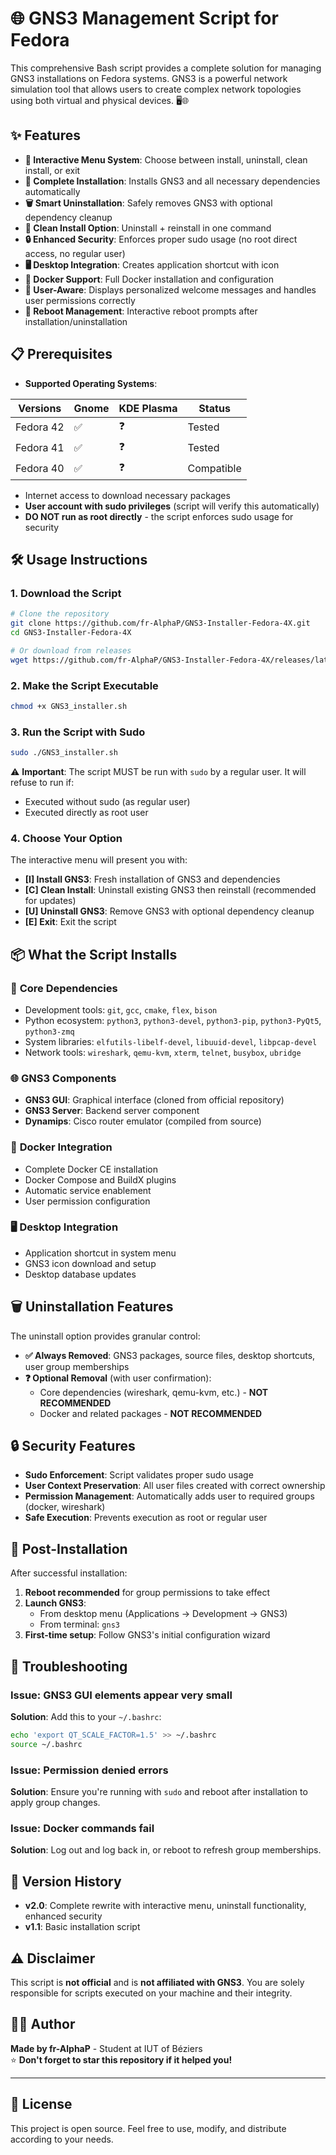 # 🌐 GNS3 Management Script for Fedora

This comprehensive Bash script provides a complete solution for managing GNS3 installations on Fedora systems. 
GNS3 is a powerful network simulation tool that allows users to create complex network topologies using both virtual and physical devices. 🖥️🌐

## ✨ Features

- **🎯 Interactive Menu System**: Choose between install, uninstall, clean install, or exit
- **🔄 Complete Installation**: Installs GNS3 and all necessary dependencies automatically  
- **🗑️ Smart Uninstallation**: Safely removes GNS3 with optional dependency cleanup
- **🔧 Clean Install Option**: Uninstall + reinstall in one command
- **🔒 Enhanced Security**: Enforces proper sudo usage (no root direct access, no regular user)
- **🖥️ Desktop Integration**: Creates application shortcut with icon
- **🐳 Docker Support**: Full Docker installation and configuration
- **👤 User-Aware**: Displays personalized welcome messages and handles user permissions correctly
- **🔄 Reboot Management**: Interactive reboot prompts after installation/uninstallation

## 📋 Prerequisites

- **Supported Operating Systems**:

| Versions | Gnome | KDE Plasma | Status |
|----------|-------|------------|--------|
| Fedora 42 | ✅ | ❓ | Tested |
| Fedora 41 | ✅ | ❓ | Tested |
| Fedora 40 | ✅ | ❓ | Compatible |

- Internet access to download necessary packages
- **User account with sudo privileges** (script will verify this automatically)
- **DO NOT run as root directly** - the script enforces sudo usage for security

## 🛠️ Usage Instructions

### 1. **Download the Script**
   ```bash
   # Clone the repository
   git clone https://github.com/fr-AlphaP/GNS3-Installer-Fedora-4X.git
   cd GNS3-Installer-Fedora-4X
   
   # Or download from releases
   wget https://github.com/fr-AlphaP/GNS3-Installer-Fedora-4X/releases/latest/download/GNS3_installer.sh
   ```

### 2. **Make the Script Executable**
   ```bash
   chmod +x GNS3_installer.sh
   ```

### 3. **Run the Script with Sudo**
   ```bash
   sudo ./GNS3_installer.sh
   ```
   
   ⚠️ **Important**: The script MUST be run with `sudo` by a regular user. It will refuse to run if:
   - Executed without sudo (as regular user)
   - Executed directly as root user

### 4. **Choose Your Option**
   The interactive menu will present you with:
   - **[I] Install GNS3**: Fresh installation of GNS3 and dependencies
   - **[C] Clean Install**: Uninstall existing GNS3 then reinstall (recommended for updates)
   - **[U] Uninstall GNS3**: Remove GNS3 with optional dependency cleanup
   - **[E] Exit**: Exit the script

## 📦 What the Script Installs

### 🔧 **Core Dependencies**
- Development tools: `git`, `gcc`, `cmake`, `flex`, `bison`
- Python ecosystem: `python3`, `python3-devel`, `python3-pip`, `python3-PyQt5`, `python3-zmq`
- System libraries: `elfutils-libelf-devel`, `libuuid-devel`, `libpcap-devel`
- Network tools: `wireshark`, `qemu-kvm`, `xterm`, `telnet`, `busybox`, `ubridge`

### 🌐 **GNS3 Components**
- **GNS3 GUI**: Graphical interface (cloned from official repository)
- **GNS3 Server**: Backend server component  
- **Dynamips**: Cisco router emulator (compiled from source)

### 🐳 **Docker Integration**
- Complete Docker CE installation
- Docker Compose and BuildX plugins
- Automatic service enablement
- User permission configuration

### 🖥️ **Desktop Integration**
- Application shortcut in system menu
- GNS3 icon download and setup
- Desktop database updates

## 🗑️ Uninstallation Features

The uninstall option provides granular control:

- **✅ Always Removed**: GNS3 packages, source files, desktop shortcuts, user group memberships
- **❓ Optional Removal** (with user confirmation):
  - Core dependencies (wireshark, qemu-kvm, etc.) - **NOT RECOMMENDED**
  - Docker and related packages - **NOT RECOMMENDED**

## 🔒 Security Features

- **Sudo Enforcement**: Script validates proper sudo usage
- **User Context Preservation**: All user files created with correct ownership
- **Permission Management**: Automatically adds user to required groups (docker, wireshark)
- **Safe Execution**: Prevents execution as root or regular user

## 🚀 Post-Installation

After successful installation:

1. **Reboot recommended** for group permissions to take effect
2. **Launch GNS3**:
   - From desktop menu (Applications → Development → GNS3)
   - From terminal: `gns3`
3. **First-time setup**: Follow GNS3's initial configuration wizard

## 🐛 Troubleshooting

### **Issue: GNS3 GUI elements appear very small**
**Solution**: Add this to your `~/.bashrc`:
```bash
echo 'export QT_SCALE_FACTOR=1.5' >> ~/.bashrc
source ~/.bashrc
```

### **Issue: Permission denied errors**
**Solution**: Ensure you're running with `sudo` and reboot after installation to apply group changes.

### **Issue: Docker commands fail**
**Solution**: Log out and log back in, or reboot to refresh group memberships.

## 📝 Version History

- **v2.0**: Complete rewrite with interactive menu, uninstall functionality, enhanced security
- **v1.1**: Basic installation script

## ⚠️ Disclaimer

This script is **not official** and is **not affiliated with GNS3**. 
You are solely responsible for scripts executed on your machine and their integrity.

## 👨‍💻 Author

**Made by fr-AlphaP** - Student at IUT of Béziers  
⭐ **Don't forget to star this repository if it helped you!**

---

## 📄 License

This project is open source. Feel free to use, modify, and distribute according to your needs.
